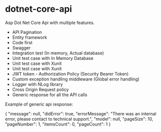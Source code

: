 # dotnet-core-api
Asp Dot Net Core Api with multiple features.

* API Pagination
* Entity framework
* Code first
* Swagger
* Integration test (In memory, Actual database)
* Unit test case with In Memory Database
* Unit test case with Xunit
* Unit test case with Xunit
* JWT token - Authorization Policy (Security Bearer Token)
* Custom exception handling middleware (Global error handling)
* Logger with NLog library
* Cross Origin Request policy
* Generic response for all the API calls

 Example of generic api response:
 
 {
  "message": null,
  "didError": true,
  "errorMessage": "There was an internal error, please contact to technical support.",
  "model": null,
  "pageSize": 10,
  "pageNumber": 1,
  "itemsCount": 0,
  "pageCount": 1
}

